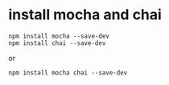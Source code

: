 # install mocha and chai

```shell
npm install mocha --save-dev
npm install chai --save-dev
```

or 
```shell
npm install mocha chai --save-dev
```
